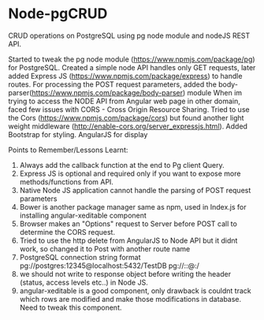 # Node-pgCRUD
CRUD operations on PostgreSQL using pg node module and nodeJS REST API.

Started to tweak the pg node module (https://www.npmjs.com/package/pg) for PostgreSQL. 
Created a simple node API handles only GET requests, later added Express JS (https://www.npmjs.com/package/express) to handle routes.
For processing the POST request parameters, added the body-parser(https://www.npmjs.com/package/body-parser) module
When im trying to access the NODE API from Angular web page in other domain, faced few issues with CORS - Cross Origin Resource Sharing. 
Tried to use the Cors (https://www.npmjs.com/package/cors) but found another light weight middleware (http://enable-cors.org/server_expressjs.html).
Added Bootstrap for styling. 
AngularJS for display

Points to Remember/Lessons Learnt:
1. Always add the callback function at the end to Pg client Query. 
2. Express JS is optional and required only if you want to expose more methods/functions from API. 
3. Native Node JS application cannot handle the parsing of POST request parameters
4. Bower is another package manager same as npm, used in Index.js for installing angular-xeditable component
5. Browser makes an "Options" request to Server before POST call to determine the CORS request.
6. Tried to use the http delete from AngularJS to Node API but it didnt work, so changed it to Post with another route name
7. PostgreSQL connection string format pg://postgres:12345@localhost:5432/TestDB
pg://<login>:<password>:@<dblocation>:<port>/<DBName>
8. we should not write to response object before writing the header (status, access levels etc..) in Node JS.
9. angular-xeditable is a good component, only drawback is couldnt track which rows are modified and make those modifications in database. Need to tweak this component.



 
